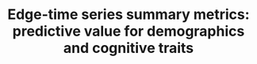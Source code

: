 ---
title: "Edge-time series summary metrics: predictive value for demographics and cognitive traits"
project_id: bold_connectivity_dynamics
conf_date: 2023-07-01
conference_id: "OHBM_2023"
presenters:
   - megan_spurney
   - josh_faskowitz
   - javier_gonzalez-castillo
   - daniel_handwerker
   - peter_bandettini
summary: ""
file: /assets/presentations/OHBM2023_Spurney_Poster_sm.pdf
filename: OHBM2023_Spurney_Poster_sm.pdf
layout: presentation
---